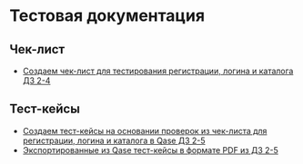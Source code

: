 # Тестовая документация
  ## Чек-лист
  - [Создаем чек-лист для тестирования регистрации, логина и каталога ДЗ 2-4](https://docs.google.com/spreadsheets/d/1W7oFS2iFGURpWaypxiPsWiFhmmToKvbHzV2plvubGsw/edit?usp=sharing)
  ## Тест-кейсы
  - [Создаем тест-кейсы на основании проверок из чек-листа для регистрации, логина и каталога в Qase ДЗ 2-5](https://app.qase.io/project/G7?suite=15)
  - [Экспортированные из Qase тест-кейсы в формате PDF из ДЗ 2-5](https://github.com/ArtemGorb/docs/blob/main/G7_TestCases-ArtemGorbunov.pdf)
